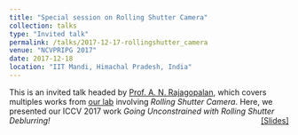 ```yaml
---
title: "Special session on Rolling Shutter Camera" 
collection: talks
type: "Invited talk"
permalink: /talks/2017-12-17-rollingshutter_camera
venue: "NCVPRIPG 2017"
date: 2017-12-18
location: "IIT Mandi, Himachal Pradesh, India"
---
```

<p style="text-align:left;">
   This is an invited talk headed by <a href="http://www.ee.iitm.ac.in/~raju/">Prof. A. N. Rajagopalan</a>, which covers multiples works from <a href="http://www.ee.iitm.ac.in/ipcvlab/">our lab</a> involving <i>Rolling Shutter Camera</i>. Here, we presented our ICCV 2017 work <i>Going Unconstrained with Rolling Shutter Deblurring! </i>  
    <span style="float:right;">
          <a href="https://drive.google.com/open?id=1y7Eb3jBU756K3mi84gv0DDREvQYGLDs8">&#91;Slides&#93;</a>  
    </span>
</p>

           
    
